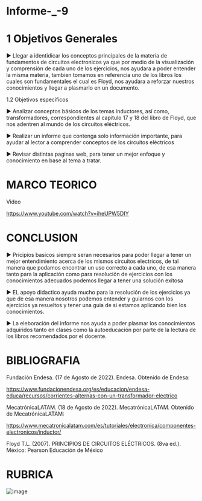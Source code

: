 # Informe-_-9

# 1 Objetivos Generales

► Llegar a identidicar los conceptos principales de la materia de fundamentos de circuitos electronicos ya que por medio de la visualización y comprensión de cada uno de los ejercicios, nos ayudara a poder entender la misma materia, tambien tomamos en referencia uno de los libros los cuales son fundamentales el cual es Floyd, nos ayudara a reforzar nuestros conocimientos y llegar a plasmarlo en un documento.

1.2 Objetivos específicos

► Analizar conceptos básicos de los temas inductores, así como, transformadores, correspondientes al capítulo 17 y 18 del libro de Floyd, que nos adentren al mundo de los circuitos eléctricos.

► Realizar un informe que contenga solo información importante, para ayudar al lector a comprender conceptos de los circuitos eléctricos

► Revisar distintas paginas web, para tener un mejor enfoque y conocimiento en base al tema a tratar.

# MARCO TEORICO


Video

https://www.youtube.com/watch?v=iheUPW5DIY

# CONCLUSION
► Pricipios basicos siempre seran necesarios para poder llegar a tener un mejor entendimiento acerca de los mismos circuitos electricos, de tal manera que podamos encontrar un uso correcto a cada uno, de esa manera tanto para la aplicación como para resolución de ejercicios con los conocimientos adecuados podemos llegar a tener una solución exitosa

► EL apoyo didactico ayuda mucho para la resolución de los ejercicios ya que de esa manera nosotros podemos entender y guiarnos con los ejercicios ya resueltos y tener una guia de si estamos aplicando bien los conocimientos.

► La eleboración del informe nos ayuda a poder plasmar los conocimientos adquiridos tanto en clases como la autoeducación por parte de la lectura de los libros recomendados por el docente.

# BIBLIOGRAFIA
Fundación Endesa. (17 de Agosto de 2022). Endesa. Obtenido de Endesa:

https://www.fundacionendesa.org/es/educacion/endesa-educa/recursos/corrientes-alternas-con-un-transformador-electrico

MecatrónicaLATAM. (18 de Agosto de 2022). MecatrónicaLATAM. Obtenido de MecatrónicaLATAM:

https://www.mecatronicalatam.com/es/tutoriales/electronica/componentes-electronicos/inductor/

Floyd T.L. (2007). PRINCIPIOS DE CIRCUITOS ELÉCTRICOS. (8va ed.). México: Pearson Educación de México

# RUBRICA

![image](https://user-images.githubusercontent.com/105691698/187489032-f8832e16-6dde-4252-a95d-50fc0fa14c30.png)
